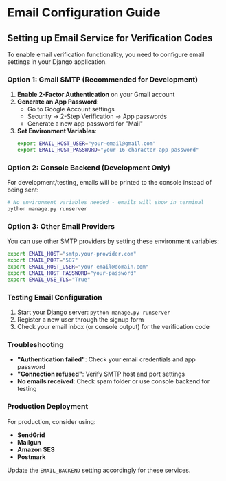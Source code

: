# Email Configuration Guide

## Setting up Email Service for Verification Codes

To enable email verification functionality, you need to configure email settings in your Django application.

### Option 1: Gmail SMTP (Recommended for Development)

1. **Enable 2-Factor Authentication** on your Gmail account
2. **Generate an App Password**:
   - Go to Google Account settings
   - Security → 2-Step Verification → App passwords
   - Generate a new app password for "Mail"
3. **Set Environment Variables**:
   ```bash
   export EMAIL_HOST_USER="your-email@gmail.com"
   export EMAIL_HOST_PASSWORD="your-16-character-app-password"
   ```

### Option 2: Console Backend (Development Only)

For development/testing, emails will be printed to the console instead of being sent:

```bash
# No environment variables needed - emails will show in terminal
python manage.py runserver
```

### Option 3: Other Email Providers

You can use other SMTP providers by setting these environment variables:

```bash
export EMAIL_HOST="smtp.your-provider.com"
export EMAIL_PORT="587"
export EMAIL_HOST_USER="your-email@domain.com"
export EMAIL_HOST_PASSWORD="your-password"
export EMAIL_USE_TLS="True"
```

### Testing Email Configuration

1. Start your Django server: `python manage.py runserver`
2. Register a new user through the signup form
3. Check your email inbox (or console output) for the verification code

### Troubleshooting

- **"Authentication failed"**: Check your email credentials and app password
- **"Connection refused"**: Verify SMTP host and port settings
- **No emails received**: Check spam folder or use console backend for testing

### Production Deployment

For production, consider using:
- **SendGrid**
- **Mailgun**
- **Amazon SES**
- **Postmark**

Update the `EMAIL_BACKEND` setting accordingly for these services.

